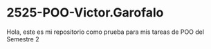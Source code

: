 # 2525-POO-Victor.Garofalo
Hola, este es mi repositorio como prueba para mis tareas de POO del Semestre 2
